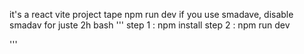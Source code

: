 it's a react vite project tape npm run dev
if  you use smadave, disable smadav for juste 2h
bash 
'''
step 1 : npm install
step 2 : npm run dev

'''

